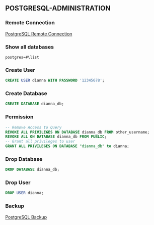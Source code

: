 ## POSTGRESQL-ADMINISTRATION
### Remote Connection

[PostgreSQL Remote Connection](https://medium.com/@johnmark_76235/postgresql-remote-connection-with-pgadmin-on-a-virtual-private-server-ubuntu-f82bcc9e197c)

### Show all databases
```
postgres=#\list
```
### Create User
```sql
CREATE USER dianna WITH PASSWORD '12345678';
```
### Create Database
```sql
CREATE DATABASE dianna_db;
```
### Permission
```sql
-- Remove Access to Query
REVOKE ALL PRIVILEGES ON DATABASE dianna_db FROM other_username;
REVOKE ALL ON DATABASE dianna_db FROM PUBLIC;
-- Grant all privileges to user
GRANT ALL PRIVILEGES ON DATABASE "dianna_db" to dianna;
```
### Drop Database
```sql
DROP DATABASE dianna_db;
```
### Drop User
```sql
DROP USER dianna;
```
### Backup
[PostgreSQL Backup](https://medium.com/@johnmark_76235/postgresql-backup-5b2ca6956410)
